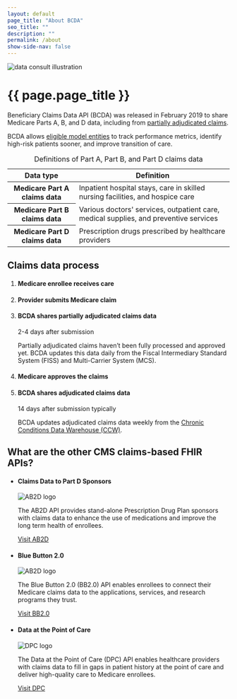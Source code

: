 ```yaml
---
layout: default
page_title: "About BCDA"
seo_title: ""
description: ""
permalink: /about
show-side-nav: false
---
```


<div class="grid-row grid-gap-4 flex-align-center">
  <div class="tablet:grid-col-5 tablet:order-2 margin-y-2">
    <img src="{{ '/assets/img/data-consult.svg' | relative_url }}" alt="data consult illustration" class="padding-x-4"/>
  </div>
  <div class="tablet:grid-col tablet:order-1" >
    <h1>{{ page.page_title }}</h1>
    <p>
        Beneficiary Claims Data API (BCDA) was released in February 2019 to share Medicare Parts A, B, and D data, including from <a href="{{ '/partially-adjudicated-claims-data' | relative_url }}">partially adjudicated claims</a>.
    </p>
    <p>
        BCDA allows <a href="{{ '/index#eligible-model-entities' | relative_url }}">eligible model entities</a> to track performance metrics, identify high-risk patients sooner, and improve transition of care.
    </p>
  </div>
</div>

<table class="usa-table usa-table--borderless usa-table--stacked">
  <caption class="usa-sr-only">Definitions of Part A, Part B, and Part D claims data</caption>
  <thead>
    <tr>
      <th scope="col">Data type</th>
      <th scope="col">Definition</th>
    </tr>
  </thead>
  <tbody>
    <tr>
      <th scope="row">Medicare Part A claims data</th>
      <td>
        Inpatient hospital stays, care in skilled nursing facilities, and hospice care
      </td>
    </tr>
    <tr>
      <th scope="row">Medicare Part B claims data</th>
      <td>
        Various doctors' services, outpatient care, medical supplies, and preventive services
      </td>
    </tr>
    <tr>
      <th scope="row">Medicare Part D claims data</th>
      <td>
        Prescription drugs prescribed by healthcare providers          
      </td>
    </tr>
  </tbody>
</table>

## Claims data process

<ol class="usa-process-list margin-top-2">
    <li class="usa-process-list__item">
        <h4 class="usa-process-list__heading">Medicare enrollee receives care</h4>
    </li>
    <li class="usa-process-list__item">
        <h4 class="usa-process-list__heading">Provider submits Medicare claim</h4>
    </li>
    <li class="usa-process-list__item">
        <h4 class="usa-process-list__heading">BCDA shares partially adjudicated claims data </h4>
        <p class="usa-intro font-ui-md text-bold text-italic text-base margin-top-1">2-4 days after submission</p>
        <p>
          Partially adjudicated claims haven’t been fully processed and approved yet. BCDA updates this data daily from the Fiscal Intermediary Standard System (FISS) and Multi-Carrier System (MCS). 
        </p>
    </li>
    <li class="usa-process-list__item">
        <h4 class="usa-process-list__heading">Medicare approves the claims</h4>
    </li>
      <li class="usa-process-list__item">
        <h4 class="usa-process-list__heading">BCDA shares adjudicated claims data </h4>
        <p class="usa-intro font-ui-md text-bold text-italic text-base margin-top-1">14 days after submission typically</p>
        <p>
          BCDA updates adjudicated claims data weekly from the <a href="https://www2.ccwdata.org/web/guest/home" target="_blank" rel="noopener noreferrer">Chronic Conditions Data Warehouse (CCW)</a>.
        </p>
    </li>
    
</ol>


## What are the other CMS claims-based FHIR APIs?

<ul class="usa-card-group flex-justify-center padding-y-4">
    <li class="usa-card tablet:grid-col-6 desktop:grid-col-4">
      <div class="usa-card__container">
        <div class="usa-card__header">
          <h4 class="usa-card__heading">Claims Data to Part D Sponsors</h4>
        </div>
        <div class="usa-card__media usa-card__media--inset">
          <div class="usa-card__img text-center">
            <img
              src="{{ '/assets/img/logo-ab2d-sm.svg' | relative_url }}"
              alt="AB2D logo"
              class="maxw-15 margin-x-auto"
            />
          </div>
        </div>
        <div class="usa-card__body">
          <p>
            The AB2D API provides stand-alone Prescription Drug Plan sponsors with claims data to enhance the use of medications and improve the long term health of enrollees.
          </p>
        </div>
        <div class="usa-card__footer">
          <a href="https://ab2d.cms.gov/" target="_blank" rel="noopener noreferrer" class="usa-button">Visit AB2D</a>
        </div>
      </div>
  </li>
      <li class="usa-card tablet:grid-col-6 desktop:grid-col-4">
      <div class="usa-card__container">
        <div class="usa-card__header">
          <h4 class="usa-card__heading">Blue Button 2.0</h4>
        </div>
        <div class="usa-card__media usa-card__media--inset">
          <div class="usa-card__img text-center">
            <img
              src="{{ '/assets/img/logo-bluebutton.svg' | relative_url }}"
              alt="AB2D logo"
              class="maxw-15 margin-x-auto"
            />
          </div>
        </div>
        <div class="usa-card__body">
          <p>
            The Blue Button 2.0 (BB2.0) API enables enrollees to connect their Medicare claims data to the applications, services, and research programs they trust.
          </p>
        </div>
        <div class="usa-card__footer">
          <a href="https://bluebutton.cms.gov/" target="_blank" rel="noopener noreferrer" class="usa-button">Visit BB2.0</a>
        </div>
      </div>
  </li>
      <li class="usa-card tablet:grid-col-6 desktop:grid-col-4">
      <div class="usa-card__container">
        <div class="usa-card__header">
          <h4 class="usa-card__heading">Data at the Point of Care</h4>
        </div>
        <div class="usa-card__media usa-card__media--inset">
          <div class="usa-card__img text-center">
            <img
              src="{{ '/assets/img/logo-dpc.svg' | relative_url }}"
              alt="DPC logo"
              class="maxw-15 margin-x-auto"
            />
          </div>
        </div>
        <div class="usa-card__body">
          <p>
            The Data at the Point of Care (DPC) API enables healthcare providers with claims data to fill in gaps in patient history at the point of care and deliver high-quality care to Medicare enrollees.
          </p>
        </div>
        <div class="usa-card__footer">
          <a href="https://dpc.cms.gov/" target="_blank" rel="noopener noreferrer" class="usa-button">Visit DPC</a>
        </div>
      </div>
  </li>
</ul>
